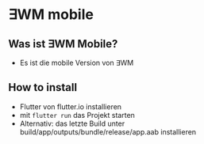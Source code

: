 # ∃WM mobile
## Was ist ∃WM Mobile?
- Es ist die mobile Version von ∃WM
## How to install
- Flutter von flutter.io installieren
- mit ` flutter run ` das Projekt starten 
- Alternativ: das letzte Build unter build/app/outputs/bundle/release/app.aab installieren